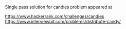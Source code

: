 Single pass solution for candies problem appeared at 

https://www.hackerrank.com/challenges/candies
https://www.interviewbit.com/problems/distribute-candy/
